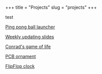+++
title = "Projects"
slug = "projects"
+++

test

[Ping pong ball launcher](/projects/pingpong)

[Weekly updating slides](/projects/slides)

[Conrad's game of life](/projects/conrad)

[PCB ornament](/projects/pcb)

[FlipFlop clock](/projects/clock)
